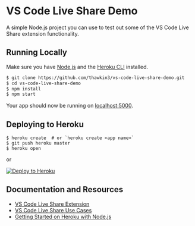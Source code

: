 # VS Code Live Share Demo

A simple Node.js project you can use to test out some of the VS Code Live Share extension functionality.

## Running Locally

Make sure you have [Node.js](http://nodejs.org/) and the [Heroku CLI](https://cli.heroku.com/) installed.

```sh
$ git clone https://github.com/thawkin3/vs-code-live-share-demo.git
$ cd vs-code-live-share-demo
$ npm install
$ npm start
```

Your app should now be running on [localhost:5000](http://localhost:5000/).

## Deploying to Heroku

```
$ heroku create  # or `heroku create <app name>`
$ git push heroku master
$ heroku open
```
or

[![Deploy to Heroku](https://www.herokucdn.com/deploy/button.png)](https://heroku.com/deploy)

## Documentation and Resources

- [VS Code Live Share Extension](https://marketplace.visualstudio.com/items?itemName=MS-vsliveshare.vsliveshare)
- [VS Code Live Share Use Cases](https://docs.microsoft.com/en-us/visualstudio/liveshare/reference/use-cases)
- [Getting Started on Heroku with Node.js](https://devcenter.heroku.com/articles/getting-started-with-nodejs)
